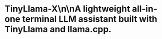 # TinyLlama-X\n\nA lightweight all-in-one terminal LLM assistant built with TinyLlama and llama.cpp.
